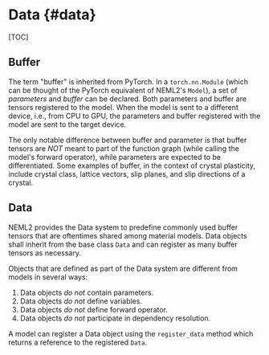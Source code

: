 # Data {#data}

[TOC]

## Buffer

The term "buffer" is inherited from PyTorch. In a `torch.nn.Module` (which can be thought of the PyTorch equivalent of NEML2's `Model`), a set of _parameters_ and _buffer_ can be declared. Both parameters and buffer are tensors registered to the model. When the model is sent to a different device, i.e., from CPU to GPU, the parameters and buffer registered with the model are sent to the target device.

The only notable difference between buffer and parameter is that buffer tensors are _NOT_ meant to part of the function graph (while calling the model's forward operator), while parameters are expected to be differentiated. Some examples of buffer, in the context of crystal plasticity, include crystal class, lattice vectors, slip planes, and slip directions of a crystal.

## Data

NEML2 provides the Data system to predefine commonly used buffer tensors that are oftentimes shared among material models. Data objects shall inherit from the base class `Data` and can register as many buffer tensors as necessary.

Objects that are defined as part of the Data system are different from models in several ways:
1. Data objects _do not_ contain parameters.
2. Data objects _do not_ define variables.
3. Data objects _do not_ define forward operator.
4. Data objects _do not_ participate in dependency resolution.

A model can register a Data object using the `register_data` method which returns a reference to the registered `Data`.
